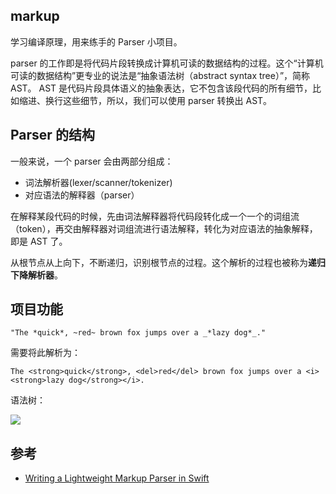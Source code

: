 ## markup

学习编译原理，用来练手的 Parser 小项目。

parser 的工作即是将代码片段转换成计算机可读的数据结构的过程。这个“计算机可读的数据结构”更专业的说法是“抽象语法树（abstract syntax tree）”，简称AST。
AST 是代码片段具体语义的抽象表达，它不包含该段代码的所有细节，比如缩进、换行这些细节，所以，我们可以使用 parser 转换出 AST。

## Parser 的结构

一般来说，一个 parser 会由两部分组成：

* 词法解析器(lexer/scanner/tokenizer)
* 对应语法的解释器（parser）

在解释某段代码的时候，先由词法解释器将代码段转化成一个一个的词组流（token），再交由解释器对词组流进行语法解释，转化为对应语法的抽象解释，即是 AST 了。

从根节点从上向下，不断递归，识别根节点的过程。这个解析的过程也被称为**递归下降解析器**。

## 项目功能

```
"The *quick*, ~red~ brown fox jumps over a _*lazy dog*_."
```

需要将此解析为：

```
The <strong>quick</strong>, <del>red</del> brown fox jumps over a <i><strong>lazy dog</strong></i>.
```

语法树：

![](http://blog.loveli.site/mweb/16183814046437.jpg)


## 参考
* [Writing a Lightweight Markup Parser in Swift](https://medium.com/makingtuenti/writing-a-lightweight-markup-parser-in-swift-5c8a5f0f793f)
